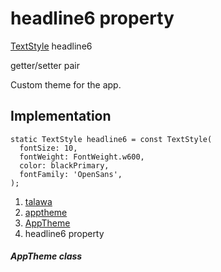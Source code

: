 
<div>

# headline6 property

</div>


[TextStyle](https://api.flutter.dev/flutter/painting/TextStyle-class.html)
headline6


getter/setter pair




Custom theme for the app.



## Implementation

``` language-dart
static TextStyle headline6 = const TextStyle(
  fontSize: 10,
  fontWeight: FontWeight.w600,
  color: blackPrimary,
  fontFamily: 'OpenSans',
);
```







1.  [talawa](../../index.html)
2.  [apptheme](../../apptheme/)
3.  [AppTheme](../../apptheme/AppTheme-class.html)
4.  headline6 property

##### AppTheme class







